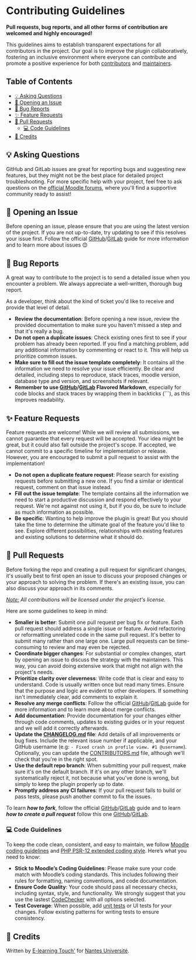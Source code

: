 # Contributing Guidelines

**Pull requests, bug reports, and all other forms of contribution are welcomed and highly encouraged!**

This guidelines aims to establish transparent expectations for all contributors in the project. Our goal is to improve the plugin collaboratively, fostering an inclusive environment where everyone can contribute and promote a positive experience for both [contributors](CONTRIBUTORS.md) and [maintainers](MAINTAINERS.md).

## Table of Contents

- [:bulb: Asking Questions](#bulb-asking-questions)
- [:bookmark: Opening an Issue](#bookmark-opening-an-issue)
- [:bug: Bug Reports](#bug-bug-reports)
- [:sparkles: Feature Requests](#sparkles-feature-requests)
- [:repeat_one: Pull Requests](#repeat_one-pull-requests)
  - [:computer: Code Guidelines](#computer-code-guidelines)
- [:clap: Credits](#clap-credits)

## :bulb: Asking Questions

GitHub and GitLab issues are great for reporting bugs and suggesting new features, but they might not be the best place for detailed project troubleshooting. For more specific help with your project, feel free to ask questions on the [official Moodle forums](https://moodle.org/course/view.php?id=5), where you'll find a supportive community ready to assist!

## :bookmark: Opening an Issue

Before opening an issue, please ensure that you are using the latest version of the project. If you are not up-to-date, try updating to see if this resolves your issue first. Follow the official [GitHub](https://help.github.com/en/github/managing-your-work-on-github/creating-an-issue)/[GitLab](https://docs.gitlab.com/ee/user/project/issues/create_issues.html) guide for more information and to learn more about issues :blush:

## :bug: Bug Reports

A great way to contribute to the project is to send a detailed issue when you encounter a problem. We always appreciate a well-written, thorough bug report.

As a developer, think about the kind of ticket you'd like to receive and provide that level of detail.

- **Review the documentation**: Before opening a new issue, review the provided documentation to make sure you haven't missed a step and that it's really a bug.
- **Do not open a duplicate issues**: Check existing ones first to see if your problem has already been reported. If you find a matching problem, add any additional information by commenting or react to it. This will help us prioritize common issues.
- **Make sure to fill out the issue template completely**: It contains all the information we need to resolve your issue efficiently. Be clear and detailed, including steps to reproduce, stack traces, moodle version, database type and version, and screenshots if relevant.
- **Remember to use [GitHub](https://github.github.com/gfm)/[GitLab](https://docs.gitlab.com/ee/user/markdown.html) Flavored Markdown**, especially for code blocks and stack traces by wrapping them in backticks (```), as this improves readability.

## :sparkles: Feature Requests

Feature requests are welcome! While we will review all submissions, we cannot guarantee that every request will be accepted. Your idea might be great, but it could also fall outside the project's scope. If accepted, we cannot commit to a specific timeline for implementation or release. However, you are encouraged to submit a pull request to assist with the implementation!

- **Do not open a duplicate feature request**: Please search for existing requests before submitting a new one. If you find a similar or identical request, comment on that issue instead.
- **Fill out the issue template**: The template contains all the information we need to start a productive discussion and respond effectively to your request. We're not against not using it, but if you do, be sure to include as much information as possible.
- **Be specific**: Wanting to help improve the plugin is great! But you should take the time to determine the ultimate goal of the feature you'd like to see. Explore different possibilities, relationships with existing features and existing solutions to determine what it should do.

## :repeat_one: Pull Requests

Before forking the repo and creating a pull request for significant changes, it's usually best to first open an issue to discuss your proposed changes or your approach to solving the problem. If there's an existing issue, you can also discuss your approach in its comments.

*<u>Note:</u> All contributions will be licensed under the project's license.*

Here are some guidelines to keep in mind:

- **Smaller is better**: Submit one pull request per bug fix or feature. Each pull request should address a single issue or feature. Avoid refactoring or reformatting unrelated code in the same pull request. It's better to submit many rather than one large one. Large pull requests can be time-consuming to review and may even be rejected.
- **Coordinate bigger changes**: For substantial or complex changes, start by opening an issue to discuss the strategy with the maintainers. This way, you can avoid doing extensive work that might not align with the project's needs.
- **Prioritize clarity over cleverness**: Write code that is clear and easy to understand. Code is usually written once but read many times. Ensure that the purpose and logic are evident to other developers. If something isn't immediately clear, add comments to explain it.
- **Resolve any merge conflicts**: Follow the official [GitHub](https://help.github.com/en/github/collaborating-with-issues-and-pull-requests/resolving-a-merge-conflict-on-github)/[GitLab](https://docs.gitlab.com/ee/user/project/merge_requests/conflicts.html) guide for more information and to learn more about merge conflicts.
- **Add documentation**: Provide documentation for your changes either through code comments, updates to existing guides or in your request and we will add it correctly afterwards.
- **Update the [CHANGELOG.md](CHANGELOG.md) file**: Add details of all improvements or bug fixes. Include the relevant issue number if applicable, and your GitHub username (e.g: `- Fixed crash in profile view. #1 @username`). Optionally, you can update the [CONTRIBUTORS.md](CONTRIBUTORS.md) file, although we'll check that you're in the right spot.
- **Use the default repo branch**: When submitting your pull request, make sure it's on the default branch. If it's on any other branch, we'll systematically reject it, not because what you've done is wrong, but simply to keep the plugin properly up to date.
- **Promptly address any CI failures**: If your pull request fails to build or pass tests, please push another commit to fix the issues.

To learn ***how to fork***, follow the official [GitHub](https://docs.github.com/fr/pull-requests/collaborating-with-pull-requests/working-with-forks/fork-a-repo)/[GitLab](https://docs.gitlab.com/ee/user/project/repository/forking_workflow.html) guide and to learn ***how to create a pull request*** follow this one [GitHub](https://help.github.com/en/github/collaborating-with-issues-and-pull-requests/creating-a-pull-request-from-a-fork)/[GitLab](https://docs.gitlab.com/ee/user/project/merge_requests/creating_merge_requests.html).

### :computer: Code Guidelines

To keep the code clean, consistent, and easy to maintain, we follow [Moodle coding guidelines](https://moodledev.io/general/development/policies/codingstyle) and [PHP PSR-12 extended coding style](https://www.php-fig.org/psr/psr-12). Here’s what you need to know:

- **Stick to Moodle’s Coding Guidelines**: Please make sure your code match with Moodle’s coding standards. This includes following their rules for formatting, naming conventions, and code documentation.
- **Ensure Code Quality**: Your code should pass all necessary checks, including syntax, style, and functionality. We strongly suggest that you use the lastest [CodeChecker](https://moodle.org/plugins/local_codechecker) with all options selected.
- **Test Coverage**: When possible, add [unit tests](https://moodledev.io/general/development/process/testing) or UI tests for your changes. Follow existing patterns for writing tests to ensure consistency.

## :clap: Credits

Written by [E-learning Touch'](https://www.elearningtouch.com/) for [Nantes Université](https://english.univ-nantes.fr/).
